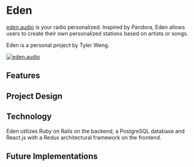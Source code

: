 # Eden
[eden.audio][eden] is your radio personalized. Inspired by Pandora,
Eden allows users to create their own personalized stations based on
artists or songs.

Eden is a personal project by Tyler Weng.

[![eden.audio][eden]][splash]

## Features

## Project Design

## Technology
Eden utilizes Ruby on Rails on the backend, a PostgreSQL database and
React.js with a Redux architectural framework on the frontend.

## Future Implementations

[eden]: http://eden.audio

[splash]: https://s3-us-west-1.amazonaws.com/eden-audio/application_images/Splash.png
